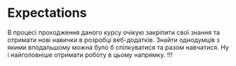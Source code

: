 ﻿# Expectations
В процесі проходження даного курсу очікую закріпити свої знання та отримати нові навички в розробці веб-додатків. Знайти однодумців з якими вподальшому можна було б спілкуватися та разом навчатися. Ну і найголовніше отримати роботу в цьому напрямку.
!!!